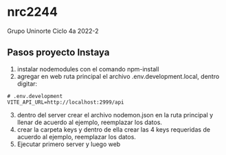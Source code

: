 # nrc2244
Grupo Uninorte Ciclo 4a 2022-2
## Pasos proyecto Instaya
1. instalar nodemodules con el comando 
npm-install
2. agregar en web ruta principal el archivo .env.development.local, dentro digitar:
~~~
# .env.development
VITE_API_URL=http://localhost:2999/api
~~~
3. dentro del server crear el archivo nodemon.json en la ruta principal y llenar de acuerdo al ejemplo, reemplazar los datos.
4. crear la carpeta keys y dentro de ella crear las 4 keys requeridas de acuerdo al ejemplo, reemplazar los datos.
5. Ejecutar primero server y luego web